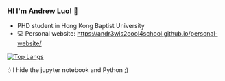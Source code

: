 ### HI I'm Andrew Luo! 👋
- PHD student in Hong Kong Baptist University
- 💻 Personal website: https://andr3wis2cool4school.github.io/personal-website/


[![Top Langs](https://github-readme-stats.vercel.app/api/top-langs/?username=Andr3wis2Cool4School&hide=jupyter%20notebook,python)](https://github.com/anuraghazra/github-readme-stats)

:) I hide the jupyter notebook and Python ;)

